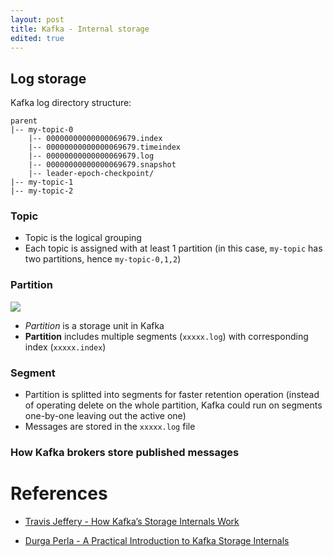 ```yaml
---
layout: post
title: Kafka - Internal storage
edited: true
---
```

## Log storage

Kafka log directory structure:

```
parent
|-- my-topic-0
    |-- 00000000000000069679.index
    |-- 00000000000000069679.timeindex
    |-- 00000000000000069679.log
    |-- 00000000000000069679.snapshot
    |-- leader-epoch-checkpoint/
|-- my-topic-1
|-- my-topic-2
```

### Topic

- Topic is the logical grouping
- Each topic is assigned with at least 1 partition (in this case, `my-topic` has two partitions, hence `my-topic-0,1,2`)

### Partition

![](https://miro.medium.com/max/1296/1*9W02uviSfU_QSHjaNTnNXQ.png)

- *Partition* is a storage unit in Kafka
- **Partition** includes multiple segments (`xxxxx.log`) with corresponding index (`xxxxx.index`)

### Segment

- Partition is splitted into segments for faster retention operation (instead of operating delete on the whole partition, Kafka
could run on segments one-by-one leaving out the active one)
- Messages are stored in the `xxxxx.log` file

### How Kafka brokers store published messages



# References

- [Travis Jeffery - How Kafka’s Storage Internals Work](https://thehoard.blog/how-kafkas-storage-internals-work-3a29b02e026)

- [Durga Perla - A Practical Introduction to Kafka Storage Internals](https://medium.com/@durgaswaroop/a-practical-introduction-to-kafka-storage-internals-d5b544f6925f)
